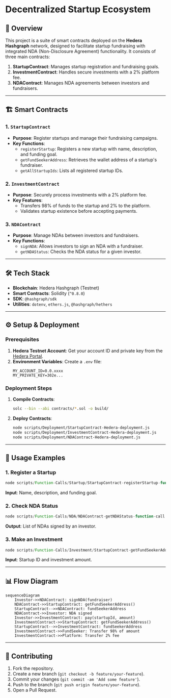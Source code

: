 # Decentralized Startup Ecosystem

## 📌 Overview
This project is a suite of smart contracts deployed on the **Hedera Hashgraph** network, designed to facilitate startup fundraising with integrated NDA (Non-Disclosure Agreement) functionality. It consists of three main contracts:
1. **StartupContract**: Manages startup registration and fundraising goals.
2. **InvestmentContract**: Handles secure investments with a 2% platform fee.
3. **NDAContract**: Manages NDA agreements between investors and fundraisers.

---

## 🏗️ Smart Contracts

### 1. `StartupContract`
- **Purpose**: Register startups and manage their fundraising campaigns.
- **Key Functions**:
  - `registerStartup`: Registers a new startup with name, description, and funding goal.
  - `getFundSeekerAddress`: Retrieves the wallet address of a startup's fundraiser.
  - `getAllStartupIds`: Lists all registered startup IDs.

### 2. `InvestmentContract`
- **Purpose**: Securely process investments with a 2% platform fee.
- **Key Features**:
  - Transfers 98% of funds to the startup and 2% to the platform.
  - Validates startup existence before accepting payments.

### 3. `NDAContract`
- **Purpose**: Manage NDAs between investors and fundraisers.
- **Key Functions**:
  - `signNDA`: Allows investors to sign an NDA with a fundraiser.
  - `getNDAStatus`: Checks the NDA status for a given investor.

---

## 🛠️ Tech Stack
- **Blockchain**: Hedera Hashgraph (Testnet)
- **Smart Contracts**: Solidity (`^0.8.0`)
- **SDK**: `@hashgraph/sdk`
- **Utilities**: `dotenv`, `ethers.js`, `@hashgraph/hethers`

---

## ⚙️ Setup & Deployment

### Prerequisites
1. **Hedera Testnet Account**: Get your account ID and private key from the [Hedera Portal](https://portal.hedera.com/).
2. **Environment Variables**: Create a `.env` file:
   ```plaintext
   MY_ACCOUNT_ID=0.0.xxxx
   MY_PRIVATE_KEY=302e...
   ```

### Deployment Steps
1. **Compile Contracts**:
   ```bash
   solc --bin --abi contracts/*.sol -o build/
   ```
2. **Deploy Contracts**:
   ```bash
   node scripts/Deployment/StartupContract-Hedera-deployment.js
   node scripts/Deployment/InvestmentContract-Hedera-deployment.js
   node scripts/Deployment/NDAContract-Hedera-deployment.js
   ```

---

## 📜 Usage Examples

### 1. Register a Startup
```javascript
node scripts/Function-Calls/Startup/StartupContract-registerStartup-function-call.js
```
**Input**: Name, description, and funding goal.

### 2. Check NDA Status
```javascript
node scripts/Function-Calls/NDA/NDAContract-getNDAStatus-function-call.js
```
**Output**: List of NDAs signed by an investor.

### 3. Make an Investment
```javascript
node scripts/Function-Calls/Investment/StartupContract-getFundSeekerAddress-function-call.js
```
**Input**: Startup ID and investment amount.

---

## 📊 Flow Diagram
```mermaid
sequenceDiagram
    Investor->>NDAContract: signNDA(fundraiser)
    NDAContract->>StartupContract: getFundSeekerAddress()
    StartupContract-->>NDAContract: fundSeekerAddress
    NDAContract->>Investor: NDA signed
    Investor->>InvestmentContract: pay(startupId, amount)
    InvestmentContract->>StartupContract: getFundSeekerAddress()
    StartupContract-->>InvestmentContract: fundSeekerAddress
    InvestmentContract->>FundSeeker: Transfer 98% of amount
    InvestmentContract->>Platform: Transfer 2% fee
```

---

## 🤝 Contributing
1. Fork the repository.
2. Create a new branch (`git checkout -b feature/your-feature`).
3. Commit your changes (`git commit -am 'Add some feature'`).
4. Push to the branch (`git push origin feature/your-feature`).
5. Open a Pull Request.
